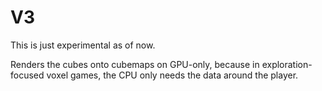 # V3

This is just experimental as of now.

Renders the cubes onto cubemaps on GPU-only, because in exploration-focused voxel games,
the CPU only needs the data around the player.